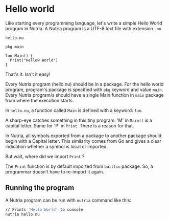 # Hello world

Like starting every programming language, let's write a simple Hello World program in Nutria. A Nutria program is a UTF-8 text file
with extension `.nu`

`hello.nu`
```nu
pkg main

fun Main() {
  Print("Hellow World")
}
```

That's it. Isn't it easy!


Every Nutria program (hello.nu) should be in a package. For the hello world program, program's package is specified with `pkg` keyword and value `main`. Every Nutria program/s should have a single Main function in `main` package
from where the execution starts.

In `hello.nu`, a function called `Main` is defined with a keyword: `fun`.

A sharp-eye catches something in this tiny program. 'M' in `Main()` is a capital letter. Same for 'P' in `Print`. There is a reason for that.

In Nutria, all symbols exported from a package to another package should begin with a Capital letter. This similarity comes from Go and gives a clear indication whether
a symbol is local or imported.

But wait, where did we import `Print` ?

The `Print` function is by default imported from `builtin` package. So, a programmar doesn't have to re-import it again.

## Running the program

A Nutria program can be run with `nutria` command like this:

```sh
// Prints 'Hello World' to console
nutria hello.nu
```
